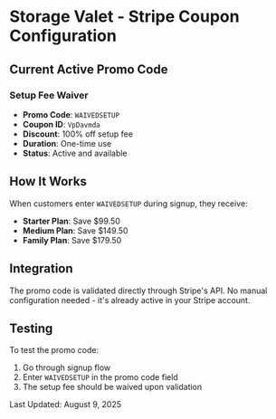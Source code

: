 # Storage Valet - Stripe Coupon Configuration

## Current Active Promo Code

### Setup Fee Waiver
- **Promo Code**: `WAIVEDSETUP`
- **Coupon ID**: `VpDavmda`
- **Discount**: 100% off setup fee
- **Duration**: One-time use
- **Status**: Active and available

## How It Works

When customers enter `WAIVEDSETUP` during signup, they receive:
- **Starter Plan**: Save $99.50
- **Medium Plan**: Save $149.50
- **Family Plan**: Save $179.50

## Integration
The promo code is validated directly through Stripe's API. No manual configuration needed - it's already active in your Stripe account.

## Testing
To test the promo code:
1. Go through signup flow
2. Enter `WAIVEDSETUP` in the promo code field
3. The setup fee should be waived upon validation

Last Updated: August 9, 2025